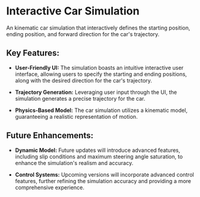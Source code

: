 # Interactive Car Simulation
An kinematic car simulation that interactively defines the starting position, ending position, and forward direction for the car's trajectory.

## Key Features:
- **User-Friendly UI:** The simulation boasts an intuitive interactive user interface, allowing users to specify the starting and ending positions, along with the desired direction for the car's trajectory.

- **Trajectory Generation:** Leveraging user input through the UI, the simulation generates a precise trajectory for the car.

- **Physics-Based Model:** The car simulation utilizes a kinematic model, guaranteeing a realistic representation of motion.

## Future Enhancements:
- **Dynamic Model:** Future updates will introduce advanced features, including slip conditions and maximum steering angle saturation, to enhance the simulation's realism and accuracy.

- **Control Systems:** Upcoming versions will incorporate advanced control features, further refining the simulation accuracy and providing a more comprehensive experience.
